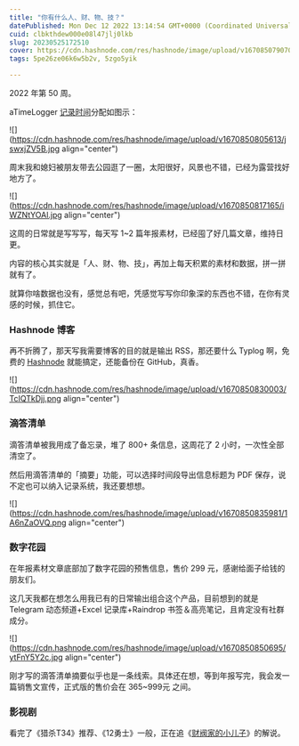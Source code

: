 ```yaml
---
title: "你有什么人、财、物、技？"
datePublished: Mon Dec 12 2022 13:14:54 GMT+0000 (Coordinated Universal Time)
cuid: clbkthdew000e08l47jlj0lkb
slug: 20230525172510
cover: https://cdn.hashnode.com/res/hashnode/image/upload/v1670850790705/frI68UuOJ.jpg
tags: 5pe26ze06k6w5b2v, 5zgo5yik

---
```


2022 年第 50 周。

aTimeLogger [记录时间](http://mp.weixin.qq.com/s?__biz=MzI3MzU5MDA1OQ==&mid=2247485032&idx=1&sn=acb21dab9e80298f57f65f3a9ea3a1c7&chksm=eb21b42cdc563d3a565d6c98ad7010303e68799b4f29c829a6c1fd89ff190878ddb44f22a899&scene=21#wechat_redirect)分配如图示：

![](https://cdn.hashnode.com/res/hashnode/image/upload/v1670850805613/jswxjZV5B.jpg align="center")

周末我和媳妇被朋友带去公园逛了一圈，太阳很好，风景也不错，已经为露营找好地方了。

![](https://cdn.hashnode.com/res/hashnode/image/upload/v1670850817165/iWZNtYOAl.jpg align="center")

这周的日常就是写写写，每天写 1~2 篇年报素材，已经囤了好几篇文章，维持日更。

内容的核心其实就是「人、财、物、技」，再加上每天积累的素材和数据，拼一拼就有了。

就算你啥数据也没有，感觉总有吧，凭感觉写写你印象深的东西也不错，在你有灵感的时候，抓住它。

### **Hashnode 博客**

再不折腾了，那天写我需要博客的目的就是输出 RSS，那还要什么 Typlog 啊，免费的 [Hashnode](https://hashnode.com/) 就能搞定，还能备份在 GitHub，真香。

![](https://cdn.hashnode.com/res/hashnode/image/upload/v1670850830003/TcIQTkDjj.png align="center")

### **滴答清单**

滴答清单被我用成了备忘录，堆了 800+ 条信息，这周花了 2 小时，一次性全部清空了。

然后用滴答清单的「摘要」功能，可以选择时间段导出信息标题为 PDF 保存，说不定也可以纳入记录系统，我还要想想。

![](https://cdn.hashnode.com/res/hashnode/image/upload/v1670850835981/1A6nZaOVQ.png align="center")

### **数字花园**

在年报素材文章底部加了数字花园的预售信息，售价 299 元，感谢给面子给钱的朋友们。

这几天我都在想怎么用我已有的日常输出组合这个产品，目前想到的就是 Telegram 动态频道+Excel 记录库+Raindrop 书签＆高亮笔记，且肯定没有社群成分。

![](https://cdn.hashnode.com/res/hashnode/image/upload/v1670850850695/ytFnY5Y2c.jpg align="center")

刚才写的滴答清单摘要似乎也是一条线索。具体还在想，等到年报写完，我会发一篇销售文宣传，正式版的售价会在 365~999元 之间。

### **影视剧**

看完了《猎杀T34》推荐、《12勇士》一般，正在追《[财阀家的小儿子](https://www.bilibili.com/video/BV1M841157u8/)》的解说。